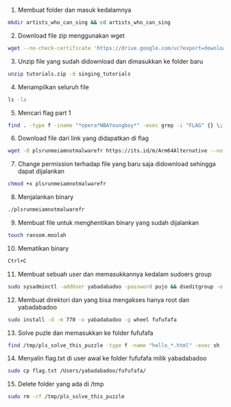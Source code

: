 1. Membuat folder dan masuk kedalamnya
```bash
mkdir artists_who_can_sing && cd artists_who_can_sing
```
2. Download file zip menggunakan wget
```bash
wget --no-check-certificate 'https://drive.google.com/uc?export=download&id=1lV1HVmPTY_BOAK6ToXymRu7V5eVfR0ut' -O tutorials.zip
```
3. Unzip file yang sudah didownload dan dimasukkan ke folder baru
```bash
unzip tutorials.zip -d singing_tutorials
```
4. Menampilkan seluruh file
```bash
ls -la
```
5. Mencari flag part 1
```bash 
find . -type f -iname "*opera*NBAYoungboy*" -exec grep -i "FLAG" {} \; > ../flag.txt
```
6. Download file dari link yang didapatkan di flag
```bash
wget -O plsrunmeiamnotmalwarefr https://its.id/m/Arm64Alternative --no-check-certificate
```
7. Change permission terhadap file yang baru saja didownload sehingga dapat dijalankan
```bash
chmod +x plsrunmeiamnotmalwarefr
```
8. Menjalankan binary
```bash
./plsrunmeiamnotmalwarefr
```
9. Membuat file untuk menghentikan binary yang sudah dijalankan
```bash
touch ransom.moolah
```
10. Mematikan binary
```bash
Ctrl+C
```
11. Membuat sebuah user dan memasukkannya kedalam sudoers group
```bash
sudo sysadminctl -addUser yabadabadoo -password pujo && dseditgroup -o edit -a yabadabadoo -t user admin && su - yabadabadoo
```
12. Membuat direktori dan yang bisa mengakses hanya root dan yabadabadoo
```bash
sudo install -d -m 770 -o yabadabadoo -g wheel fufufafa
```
13. Solve puzle dan memasukkan ke folder fufufafa
```bash
find /tmp/pls_solve_this_puzzle -type f -name "hello_*.html" -exec sh -c 'tail -n1 "$1"' _ {} \; | grep -v '00000000: 0000 0000 0000 0000 0000 0000 0000 0000' | sort | cut -d' ' -f2- | tr -d ' ' | xxd -r -p | awk '{printf "%s", $0}' > fufufafa/flag2.txt
```
14. Menyalin flag.txt di user awal ke folder fufufafa milik yabadabadoo
```bash
sudo cp flag.txt /Users/yabadabadoo/fufufafa/
```
15. Delete folder yang ada di /tmp
```bash
sudo rm -rf /tmp/pls_solve_this_puzzle
```
